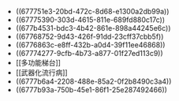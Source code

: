 - ((677751e3-20bd-472c-8d68-e1300a2db99a))
- ((67775390-303d-4615-811e-689fd880c17c))
- ((677b4531-bdc3-4b42-861e-898a44245e6c))
- ((67768752-9d43-426f-91dd-23cff37cbb5f))
- ((6776863c-e8ff-432b-a0d4-39f11ee46868))
- ((67774277-9cfb-4b73-a877-01f27ed113c9))
- [[多功能梯台]]
- [[武器化流行病]]
- ((6777b6a4-2208-488e-85a2-0f2b8490c3a4))
- ((6777b93a-750b-45e1-86f1-25e287492466))